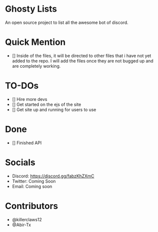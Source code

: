 # Ghosty Lists

An open source project to list all the awesome bot of discord.

# Quick Mention
- [] Inside of the files, it will be directed to other files that i have not yet added to the repo. I will add the files once they are not bugged up and are completely working.

# TO-DOs
- [] Hire more devs
- [] Get started on the ejs of the site 
- [] Get site up and running for users to use

# Done
- [] Finished API

# Socials
- Discord: https://discord.gg/fabzKhZXmC
- Twitter: Coming Soon
- Email: Coming soon

# Contributors

- @killerclaws12
- @Abir-Tx
